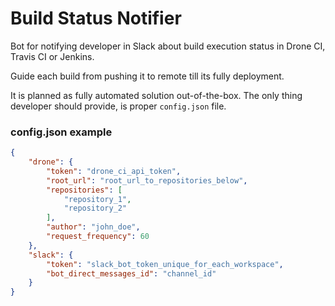 # Build Status Notifier

Bot for notifying developer in Slack about build execution status in Drone CI, Travis CI or Jenkins.

Guide each build from pushing it to remote till its fully deployment.

It is planned as fully automated solution out-of-the-box. The only thing developer should provide, is proper `config.json` file.

### config.json example

```JSON
{
    "drone": {
        "token": "drone_ci_api_token",
        "root_url": "root_url_to_repositories_below",
        "repositories": [
            "repository_1",
            "repository_2"
        ],
        "author": "john_doe",
        "request_frequency": 60
    },
    "slack": {
        "token": "slack_bot_token_unique_for_each_workspace",
        "bot_direct_messages_id": "channel_id"
    }
}
```